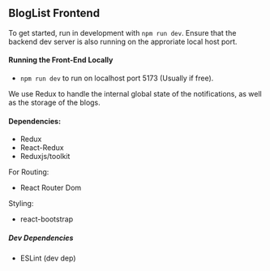 ## BlogList Frontend

To get started, run in development with `npm run dev`.
Ensure that the backend dev server is also running on the approriate local host port.


#### Running the Front-End Locally

* `npm run dev` to run on localhost port 5173 (Usually if free).

We use Redux to handle the internal global state of the notifications, as well as the storage of the blogs. 


#### Dependencies:
* Redux
* React-Redux
* Reduxjs/toolkit

For Routing:
* React Router Dom

Styling:
* react-bootstrap

##### Dev Dependencies
* ESLint (dev dep)
